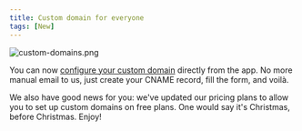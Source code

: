 ```yaml
---
title: Custom domain for everyone
tags: [New]
---
```


![custom-domains.png](/images/changelog/custom-domains.png)

You can now [configure your custom domain](/help/customization-options/custom-domains/) directly from the app. No more manual email to us, just create your CNAME record, fill the form, and voilà.

We also have good news for you: we've updated our pricing plans to allow you to set up custom domains on free plans. One would say it's Christmas, before Christmas. Enjoy!
